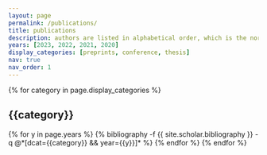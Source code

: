 ```yaml
---
layout: page
permalink: /publications/
title: publications
description: authors are listed in alphabetical order, which is the norm in theoretical computer science and mathematics.
years: [2023, 2022, 2021, 2020]
display_categories: [preprints, conference, thesis]
nav: true
nav_order: 1
---
```

<!-- _pages/publications.md -->
<div class="publications">

{% for category in page.display_categories %}
  <h2 class="category">{{category}}</h2>
  {% for y in page.years %}
    {% bibliography -f {{ site.scholar.bibliography }} -q @*[dcat={{category}} && year={{y}}]* %}
  {% endfor %}
{% endfor %}



</div>
